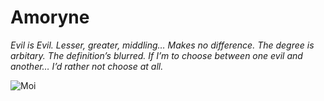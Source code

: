 # Amoryne 

*Evil is Evil. Lesser, greater, middling… Makes no difference. The degree is arbitary. The definition’s blurred. If I’m to choose between one evil and another… I’d rather not choose at all.*

![Moi](https://media-exp1.licdn.com/dms/image/C5603AQEDmUs3n6hdig/profile-displayphoto-shrink_800_800/0/1591164218251?e=1649289600&v=beta&t=UK6zvRj1rah1CNRjTxafUhjJRZEigQtIBq-j0vvTY1w)
